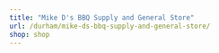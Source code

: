 ```yaml
---
title: "Mike D's BBQ Supply and General Store"
url: /durham/mike-ds-bbq-supply-and-general-store/
shop: shop
---
```

